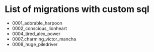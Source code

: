 # List of migrations with custom sql

- 0001_adorable_harpoon
- 0002_conscious_lionheart
- 0004_tired_alex_power
- 0007_charming_victor_mancha
- 0008_huge_piledriver
